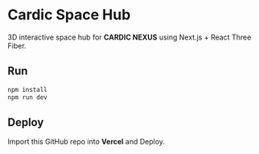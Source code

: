 
# Cardic Space Hub

3D interactive space hub for **CARDIC NEXUS** using Next.js + React Three Fiber.

## Run
```bash
npm install
npm run dev
```

## Deploy
Import this GitHub repo into **Vercel** and Deploy.

